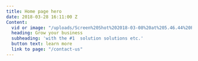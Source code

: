 ```yaml
---
title: Home page hero
date: 2018-03-28 16:11:00 Z
Content:
  vid or image: "/uploads/Screen%20Shot%202018-03-08%20at%205.46.44%20PM-06e59e.png"
  heading: Grow your business
  subheading: 'with the #1  solution solutions etc.'
  button text: learn more
  link to page: "/contact-us"
---
```


